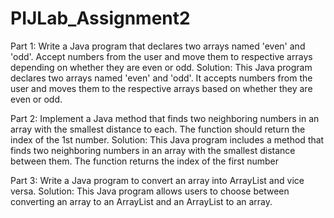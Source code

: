 # PIJLab_Assignment2
Part 1: Write
a Java program that declares two arrays named 'even' and 'odd'.
Accept numbers from the user and move them to respective arrays depending
on whether they are even or odd.
Solution: This Java program declares two arrays named 'even' and 'odd'.
It accepts numbers from the user and moves them to the respective arrays based 
on whether they are even or odd.

Part 2: Implement a Java method  that
finds two neighboring numbers in an array with the smallest distance to
each. The function should return the index of the 1st number.
Solution: This Java program includes a method that finds two neighboring numbers
in an array with the smallest distance between them. 
The function returns the index of the first number

Part 3: Write a Java program to convert an array into ArrayList and
vice versa.
Solution: This Java program allows users to choose between converting an 
array to an ArrayList and an ArrayList to an array.
